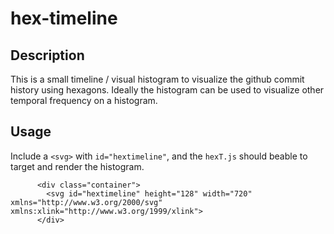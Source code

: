 # hex-timeline

## Description

This is a small timeline / visual histogram to visualize the github commit history using hexagons. Ideally the histogram can be used to visualize other temporal frequency on a histogram. 

## Usage


Include a `<svg>` with `id="hextimeline"`, and the `hexT.js` should beable to target and render the histogram. 

```      
      <div class="container">
        <svg id="hextimeline" height="128" width="720" xmlns="http://www.w3.org/2000/svg" xmlns:xlink="http://www.w3.org/1999/xlink">
      </div>
```





